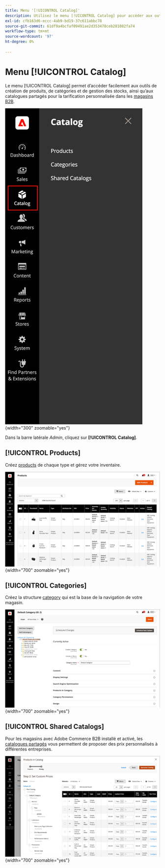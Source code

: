 ```yaml
---
title: Menu '[!UICONTROL Catalog]'
description: Utilisez le menu [!UICONTROL Catalog] pour accéder aux outils de création de produits, de catégories et de gestion des stocks.
exl-id: cfb163d6-eccc-4ab9-bd19-37c611abbc78
source-git-commit: 61df9a4bcfaf09491ae2d353478ceb281082fa74
workflow-type: tm+mt
source-wordcount: '97'
ht-degree: 0%

---
```


# Menu [!UICONTROL Catalog]

Le menu [!UICONTROL Catalog] permet d’accéder facilement aux outils de création de produits, de catégories et de gestion des stocks, ainsi qu’aux catalogues partagés pour la tarification personnalisée dans les [magasins B2B](https://experienceleague.adobe.com/docs/commerce-admin/b2b/introduction.html?lang=fr).

![Menu catalogue](./assets/admin-menu-catalog.png){width="300" zoomable="yes"}

Dans la barre latérale _Admin_, cliquez sur **[!UICONTROL Catalog]**.

## [!UICONTROL Products]

Créez [products](products-list.md) de chaque type et gérez votre inventaire.

![Grille de produits](./assets/products-grid.png){width="700" zoomable="yes"}

## [!UICONTROL Categories]

Créez la structure [category](categories.md) qui est la base de la navigation de votre magasin.

![Espace de travail des catégories](./assets/category-workspace.png){width="700" zoomable="yes"}

## [!UICONTROL Shared Catalogs]

Pour les magasins avec Adobe Commerce B2B installé et activé, les [catalogues partagés](https://experienceleague.adobe.com/docs/commerce-admin/b2b/shared-catalogs/catalog-shared.html?lang=fr) vous permettent de proposer des prix personnalisés à différentes entreprises.

![Produits du catalogue partagés](./assets/shared-catalog-setup.png){width="700" zoomable="yes"}
